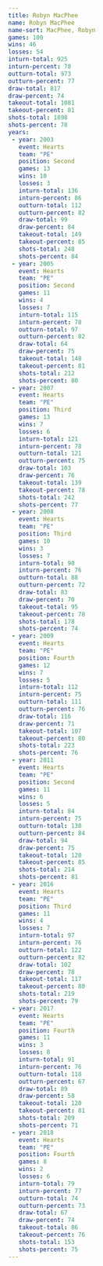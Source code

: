 ```yaml
---
title: Robyn MacPhee
name: Robyn MacPhee
name-sort: MacPhee, Robyn
games: 100
wins: 46
losses: 54
inturn-total: 925
inturn-percent: 78
outturn-total: 973
outturn-percent: 77
draw-total: 817
draw-percent: 74
takeout-total: 1081
takeout-percent: 81
shots-total: 1898
shots-percent: 78
years:
 - year: 2003
   event: Hearts
   team: "PE"
   position: Second
   games: 13
   wins: 10
   losses: 3
   inturn-total: 136
   inturn-percent: 86
   outturn-total: 112
   outturn-percent: 82
   draw-total: 99
   draw-percent: 84
   takeout-total: 149
   takeout-percent: 85
   shots-total: 248
   shots-percent: 84
 - year: 2005
   event: Hearts
   team: "PE"
   position: Second
   games: 11
   wins: 4
   losses: 7
   inturn-total: 115
   inturn-percent: 78
   outturn-total: 97
   outturn-percent: 82
   draw-total: 64
   draw-percent: 75
   takeout-total: 148
   takeout-percent: 81
   shots-total: 212
   shots-percent: 80
 - year: 2007
   event: Hearts
   team: "PE"
   position: Third
   games: 13
   wins: 7
   losses: 6
   inturn-total: 121
   inturn-percent: 78
   outturn-total: 121
   outturn-percent: 75
   draw-total: 103
   draw-percent: 76
   takeout-total: 139
   takeout-percent: 78
   shots-total: 242
   shots-percent: 77
 - year: 2008
   event: Hearts
   team: "PE"
   position: Third
   games: 10
   wins: 3
   losses: 7
   inturn-total: 90
   inturn-percent: 76
   outturn-total: 88
   outturn-percent: 72
   draw-total: 83
   draw-percent: 70
   takeout-total: 95
   takeout-percent: 78
   shots-total: 178
   shots-percent: 74
 - year: 2009
   event: Hearts
   team: "PE"
   position: Fourth
   games: 12
   wins: 7
   losses: 5
   inturn-total: 112
   inturn-percent: 75
   outturn-total: 111
   outturn-percent: 76
   draw-total: 116
   draw-percent: 71
   takeout-total: 107
   takeout-percent: 80
   shots-total: 223
   shots-percent: 76
 - year: 2011
   event: Hearts
   team: "PE"
   position: Second
   games: 11
   wins: 6
   losses: 5
   inturn-total: 84
   inturn-percent: 75
   outturn-total: 130
   outturn-percent: 84
   draw-total: 94
   draw-percent: 75
   takeout-total: 120
   takeout-percent: 85
   shots-total: 214
   shots-percent: 81
 - year: 2016
   event: Hearts
   team: "PE"
   position: Third
   games: 11
   wins: 4
   losses: 7
   inturn-total: 97
   inturn-percent: 76
   outturn-total: 122
   outturn-percent: 82
   draw-total: 102
   draw-percent: 78
   takeout-total: 117
   takeout-percent: 80
   shots-total: 219
   shots-percent: 79
 - year: 2017
   event: Hearts
   team: "PE"
   position: Fourth
   games: 11
   wins: 3
   losses: 8
   inturn-total: 91
   inturn-percent: 76
   outturn-total: 118
   outturn-percent: 67
   draw-total: 89
   draw-percent: 58
   takeout-total: 120
   takeout-percent: 81
   shots-total: 209
   shots-percent: 71
 - year: 2018
   event: Hearts
   team: "PE"
   position: Fourth
   games: 8
   wins: 2
   losses: 6
   inturn-total: 79
   inturn-percent: 77
   outturn-total: 74
   outturn-percent: 73
   draw-total: 67
   draw-percent: 74
   takeout-total: 86
   takeout-percent: 76
   shots-total: 153
   shots-percent: 75
---
```

